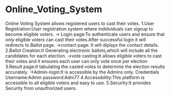 # Online_Voting_System
Online Voting System allows registered users to cast their votes.
1.User Registration:User registration system where indidviduals can signup to become eligible voters.
-> Login page:To authenticate users and ensure that only eligible voters can cast their votes.After successful login it will redirects to Ballot page.
->contact page: It will diplays the contact details.
2.Ballot Creation:It Generating electronic ballots,which will include all the candidates for each election.
 ->vote casting:It allows eligible voters to cast their votes and it ensures each user can only vote once per election
3.Result page:It tabulating the casted votes to determine the election results accurately.
 ->Admin-login:It is accessible by the Admins only.
 Credentials  
 Username:Admin
 password:Adm77
4.Accessibility:This platform is accessible to all eligible voters and easy to use.
5.Security:It provides Security from unauthorized users.
 
